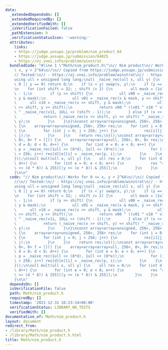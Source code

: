 ```yaml
---
data:
  _extendedDependsOn: []
  _extendedRequiredBy: []
  _extendedVerifiedWith: []
  _isVerificationFailed: false
  _pathExtension: h
  _verificationStatusIcon: ':warning:'
  attributes:
    links:
    - https://judge.yosupo.jp/problem/nim_product_64
    - https://judge.yosupo.jp/submission/64825
    - https://oj.vnoi.info/problem/winstrat
  bundledCode: "#line 1 \"Math/nim_product.h\"\n// Nim product\n// Works for 0 <=\
    \ x, y < 2^64\n//\n// Copied from https://judge.yosupo.jp/submission/64825\n//\n\
    // Tested:\n// - https://oj.vnoi.info/problem/winstrat\n// - https://judge.yosupo.jp/problem/nim_product_64\n\
    using ull = unsigned long long;\null _naive_rec(ull x, ull y) {\n    if (x ==\
    \ 0 || y == 0) return 0;\n    if (x < y) swap(x, y);\n    if (y == 1) return x;\n\
    \n    for (int shift = 32; ; shift /= 2) {\n        ull mask = (1ull << shift)\
    \ - 1;\n        if (y >> shift) {\n            ull v00 = _naive_rec(x & mask,\
    \ y & mask);\n            ull v01 = _naive_rec(x & mask, y >> shift);\n      \
    \      ull v10 = _naive_rec(x >> shift, y & mask);\n            ull v11 = _naive_rec(x\
    \ >> shift, y >> shift);\n            return v00 ^ ((v01 ^ v10 ^ v11) << shift)\
    \ ^ _naive_rec(v11, 1ULL << (shift - 1));\n        } else if (x >> shift) {\n\
    \            return (_naive_rec(x >> shift, y) << shift) ^ _naive_rec(x & mask,\
    \ y);\n        }\n    }\n}\nconst array<array<unsigned, 256>, 256> smalls = []()\
    \ {\n    array<array<unsigned, 256>, 256> res;\n    for (int i = 0; i < 256; i++)\
    \ {\n        for (int j = 0; j < 256; j++) {\n            res[i][j] = _naive_rec(i,\
    \ j);\n        }\n    }\n    return res;\n}();\nconst array<array<array<ull, 256>,\
    \ 8>, 8> f = []() {\n    array<array<array<ull, 256>, 8>, 8> res;\n    for (int\
    \ d = 0; d < 8; d++) {\n        for (int e = 0; e < 8; e++) {\n            ull\
    \ p = _naive_rec(1ull << (8*d), 1ull << (8*e));\n            for (int i = 0; i\
    \ < 256; i++) res[d][e][i] = _naive_rec(p, i);\n        }\n    }\n    return res;\n\
    }();\n\null mult(ull x, ull y) {\n    ull res = 0;\n    for (int d = 0; d < 8;\
    \ d++) {\n        for (int e = 0; e < 8; e++) {\n            res ^= f[d][e][smalls[(x\
    \ >> (d * 8)) & 255][(y >> (e * 8)) & 255]];\n        }\n    }\n    return res;\n\
    }\n\n"
  code: "// Nim product\n// Works for 0 <= x, y < 2^64\n//\n// Copied from https://judge.yosupo.jp/submission/64825\n\
    //\n// Tested:\n// - https://oj.vnoi.info/problem/winstrat\n// - https://judge.yosupo.jp/problem/nim_product_64\n\
    using ull = unsigned long long;\null _naive_rec(ull x, ull y) {\n    if (x ==\
    \ 0 || y == 0) return 0;\n    if (x < y) swap(x, y);\n    if (y == 1) return x;\n\
    \n    for (int shift = 32; ; shift /= 2) {\n        ull mask = (1ull << shift)\
    \ - 1;\n        if (y >> shift) {\n            ull v00 = _naive_rec(x & mask,\
    \ y & mask);\n            ull v01 = _naive_rec(x & mask, y >> shift);\n      \
    \      ull v10 = _naive_rec(x >> shift, y & mask);\n            ull v11 = _naive_rec(x\
    \ >> shift, y >> shift);\n            return v00 ^ ((v01 ^ v10 ^ v11) << shift)\
    \ ^ _naive_rec(v11, 1ULL << (shift - 1));\n        } else if (x >> shift) {\n\
    \            return (_naive_rec(x >> shift, y) << shift) ^ _naive_rec(x & mask,\
    \ y);\n        }\n    }\n}\nconst array<array<unsigned, 256>, 256> smalls = []()\
    \ {\n    array<array<unsigned, 256>, 256> res;\n    for (int i = 0; i < 256; i++)\
    \ {\n        for (int j = 0; j < 256; j++) {\n            res[i][j] = _naive_rec(i,\
    \ j);\n        }\n    }\n    return res;\n}();\nconst array<array<array<ull, 256>,\
    \ 8>, 8> f = []() {\n    array<array<array<ull, 256>, 8>, 8> res;\n    for (int\
    \ d = 0; d < 8; d++) {\n        for (int e = 0; e < 8; e++) {\n            ull\
    \ p = _naive_rec(1ull << (8*d), 1ull << (8*e));\n            for (int i = 0; i\
    \ < 256; i++) res[d][e][i] = _naive_rec(p, i);\n        }\n    }\n    return res;\n\
    }();\n\null mult(ull x, ull y) {\n    ull res = 0;\n    for (int d = 0; d < 8;\
    \ d++) {\n        for (int e = 0; e < 8; e++) {\n            res ^= f[d][e][smalls[(x\
    \ >> (d * 8)) & 255][(y >> (e * 8)) & 255]];\n        }\n    }\n    return res;\n\
    }\n\n"
  dependsOn: []
  isVerificationFile: false
  path: Math/nim_product.h
  requiredBy: []
  timestamp: '2021-12-31 16:23:34+08:00'
  verificationStatus: LIBRARY_NO_TESTS
  verifiedWith: []
documentation_of: Math/nim_product.h
layout: document
redirect_from:
- /library/Math/nim_product.h
- /library/Math/nim_product.h.html
title: Math/nim_product.h
---
```

